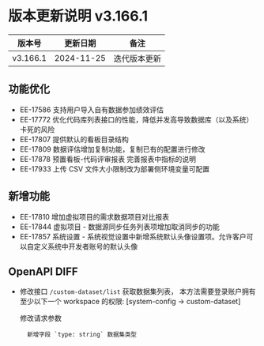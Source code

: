 # 版本更新说明 v3.166.1

| 版本号<br/>   | 更新日期<br/>   | 备注<br/>         |
| ------------- | --------------- | ----------------- |
| v3.166.1<br/> | 2024-11-25<br/> | 迭代版本更新<br/> |

## 功能优化

- EE-17586 支持用户导入自有数据参加绩效评估
- EE-17772 优化代码库列表接口的性能，降低并发高导致数据库（以及系统）卡死的风险
- EE-17807 提供默认的看板目录结构
- EE-17809 数据评估增加复制功能，复制已有的配置进行修改
- EE-17878 预置看板-代码评审报表  完善报表中指标的说明
- EE-17933 上传 CSV 文件大小限制改为部署侧环境变量可配置

## 新增功能

- EE-17810 增加虚拟项目的需求数据项目对比报表
- EE-17844 虚拟项目 - 数据源同步任务列表项增加取消同步的功能
- EE-17857 系统设置 - 系统视觉设置中新增系统默认头像设置项。允许客户可以自定义系统中开发者账号的默认头像

## OpenAPI DIFF

- 修改接口 `/custom-dataset/list` 获取数据集列表， 本方法需要登录账户拥有至少以下一个 workspace 的权限: [system-config -> custom-dataset]

  修改请求参数

  ```
    新增字段 `type: string` 数据集类型
  ```


